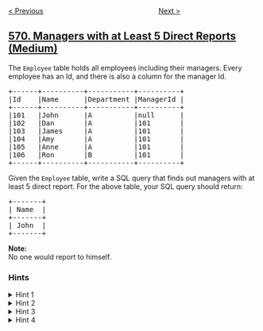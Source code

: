 <!--|This file generated by command(leetcode description); DO NOT EDIT.    |-->
<!--+----------------------------------------------------------------------+-->
<!--|@author    openset <openset.wang@gmail.com>                           |-->
<!--|@link      https://github.com/openset                                 |-->
<!--|@home      https://github.com/openset/leetcode                        |-->
<!--+----------------------------------------------------------------------+-->

[< Previous](../median-employee-salary "Median Employee Salary")
　　　　　　　　　　　　　　　　
[Next >](../find-median-given-frequency-of-numbers "Find Median Given Frequency of Numbers")

## [570. Managers with at Least 5 Direct Reports (Medium)](https://leetcode.com/problems/managers-with-at-least-5-direct-reports "至少有5名直接下属的经理")

<p>The <code>Employee</code> table holds all employees including their managers. Every employee has an Id, and there is also a column for the manager Id.</p>

<pre>
+------+----------+-----------+----------+
|Id    |Name 	  |Department |ManagerId |
+------+----------+-----------+----------+
|101   |John 	  |A 	      |null      |
|102   |Dan 	  |A 	      |101       |
|103   |James 	  |A 	      |101       |
|104   |Amy 	  |A 	      |101       |
|105   |Anne 	  |A 	      |101       |
|106   |Ron 	  |B 	      |101       |
+------+----------+-----------+----------+
</pre>

<p>Given the <code>Employee</code> table, write a SQL query that finds out managers with at least 5 direct report. For the above table, your SQL query should return:</p>

<pre>
+-------+
| Name  |
+-------+
| John  |
+-------+
</pre>

<p><b>Note:</b><br />
No one would report to himself.</p>

### Hints
<details>
<summary>Hint 1</summary>
Try to get all the mangerIDs that have count bigger than 5
</details>

<details>
<summary>Hint 2</summary>
Use the last hint's result as a table and do join with origin table at id equals to managerId
</details>

<details>
<summary>Hint 3</summary>
This is a very good example to show the performance of SQL code. Try to work out other solutions and you may be surprised by running time difference.
</details>

<details>
<summary>Hint 4</summary>
If your solution uses 'IN' function and runs more than 5 seconds, try to optimize it by using 'JOIN' instead.
</details>
